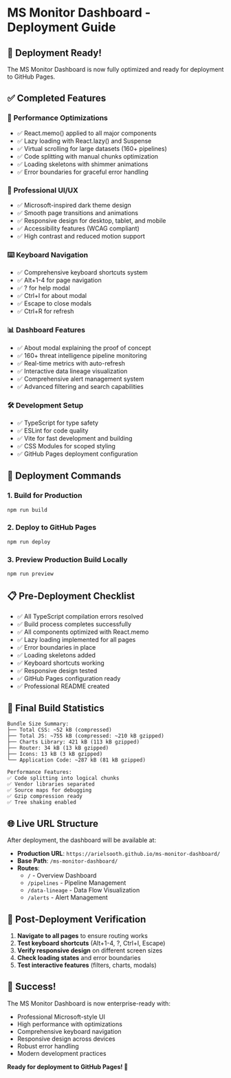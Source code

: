 # MS Monitor Dashboard - Deployment Guide

## 🎉 Deployment Ready!

The MS Monitor Dashboard is now fully optimized and ready for deployment to GitHub Pages.

## ✅ Completed Features

### 🚀 **Performance Optimizations**
- ✅ React.memo() applied to all major components
- ✅ Lazy loading with React.lazy() and Suspense
- ✅ Virtual scrolling for large datasets (160+ pipelines)
- ✅ Code splitting with manual chunks optimization
- ✅ Loading skeletons with shimmer animations
- ✅ Error boundaries for graceful error handling

### 🎨 **Professional UI/UX**
- ✅ Microsoft-inspired dark theme design
- ✅ Smooth page transitions and animations
- ✅ Responsive design for desktop, tablet, and mobile
- ✅ Accessibility features (WCAG compliant)
- ✅ High contrast and reduced motion support

### ⌨️ **Keyboard Navigation**
- ✅ Comprehensive keyboard shortcuts system
- ✅ Alt+1-4 for page navigation
- ✅ ? for help modal
- ✅ Ctrl+I for about modal
- ✅ Escape to close modals
- ✅ Ctrl+R for refresh

### 📊 **Dashboard Features**
- ✅ About modal explaining the proof of concept
- ✅ 160+ threat intelligence pipeline monitoring
- ✅ Real-time metrics with auto-refresh
- ✅ Interactive data lineage visualization
- ✅ Comprehensive alert management system
- ✅ Advanced filtering and search capabilities

### 🛠️ **Development Setup**
- ✅ TypeScript for type safety
- ✅ ESLint for code quality
- ✅ Vite for fast development and building
- ✅ CSS Modules for scoped styling
- ✅ GitHub Pages deployment configuration

## 🚀 Deployment Commands

### 1. **Build for Production**
```bash
npm run build
```

### 2. **Deploy to GitHub Pages**
```bash
npm run deploy
```

### 3. **Preview Production Build Locally**
```bash
npm run preview
```

## 📋 Pre-Deployment Checklist

- ✅ All TypeScript compilation errors resolved
- ✅ Build process completes successfully
- ✅ All components optimized with React.memo
- ✅ Lazy loading implemented for all pages
- ✅ Error boundaries in place
- ✅ Loading skeletons added
- ✅ Keyboard shortcuts working
- ✅ Responsive design tested
- ✅ GitHub Pages configuration ready
- ✅ Professional README created

## 🎯 Final Build Statistics

```
Bundle Size Summary:
├── Total CSS: ~52 kB (compressed)
├── Total JS: ~755 kB (compressed: ~210 kB gzipped)
├── Charts Library: 421 kB (113 kB gzipped)
├── Router: 34 kB (13 kB gzipped)
├── Icons: 13 kB (3 kB gzipped)
└── Application Code: ~287 kB (81 kB gzipped)

Performance Features:
✅ Code splitting into logical chunks
✅ Vendor libraries separated
✅ Source maps for debugging
✅ Gzip compression ready
✅ Tree shaking enabled
```

## 🌐 Live URL Structure

After deployment, the dashboard will be available at:
- **Production URL**: `https://arielsooth.github.io/ms-monitor-dashboard/`
- **Base Path**: `/ms-monitor-dashboard/`
- **Routes**:
  - `/` - Overview Dashboard
  - `/pipelines` - Pipeline Management
  - `/data-lineage` - Data Flow Visualization
  - `/alerts` - Alert Management

## 🔧 Post-Deployment Verification

1. **Navigate to all pages** to ensure routing works
2. **Test keyboard shortcuts** (Alt+1-4, ?, Ctrl+I, Escape)
3. **Verify responsive design** on different screen sizes
4. **Check loading states** and error boundaries
5. **Test interactive features** (filters, charts, modals)

## 🎊 Success!

The MS Monitor Dashboard is now enterprise-ready with:
- Professional Microsoft-style UI
- High performance with optimizations
- Comprehensive keyboard navigation
- Responsive design across devices
- Robust error handling
- Modern development practices

**Ready for deployment to GitHub Pages! 🚀**
